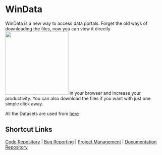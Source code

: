 # WinData
WinData is a new way to access data portals. Forget the old ways of downloading the files, now you can view it directly <img src="https://miro.medium.com/max/1600/1*a-HMfeg5w-W02Nrw21iPtg.gif" width="200" height="200" />  in your browser and increase your productivity. You can also download the files if you want with just one simple click away.

All the Datasets are used from [here](https://opendata.citywindsor.ca/)

## Shortcut Links
[Code Repository](https://github.com/nidhipatell/WinData) |
[Bug Reporting](https://github.com/nidhipatell/WinData/issues) |
[Project Management](https://github.com/nidhipatell/WinData/projects/1) | 
[Documentation Repository](https://github.com/nidhipatell/WinData/wiki)
